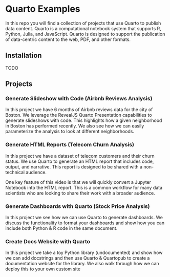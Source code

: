 # Quarto Examples

In this repo you will find a collection of projects that use Quarto to publish data content. Quarto is a computational notebook system that supports R, Python, Julia, and JavaScript. Quarto is designed to support the publication of data-centric content to the web, PDF, and other formats.

## Installation

TODO

## Projects

### Generate Slideshow with Code (Airbnb Reviews Analysis)

In this project we have 6 months of Airbnb reviews data for the city of Boston. We leverage the RevealJS Quarto Presentation capabilities to generate slideshows with code. This highlights how a given neighborhood in Boston has performed recently. We also see how we can easily parameterize the analysis to look at different neighborhoods.

### Generate HTML Reports (Telecom Churn Analysis)

In this project we have a dataset of telecom customers and their churn status. We use Quarto to generate an HTML report that includes code, output, and narrative. This report is designed to be shared with a non-technical audience.

One key feature of this video is that we will quickly convert a Jupyter Notebook into the HTML report. This is a common workflow for many data scientists who are looking to share their work with a broader audience.

### Generate Dashboards with Quarto (Stock Price Analysis)

In this project we see how we can use Quarto to generate dashboards. We discuss the functionality to format your dashboards and show how you can include both Python & R code in the same document.

### Create Docs Website with Quarto

In this project we take a toy Python library (undocumented) and show how we can add docstrings and then use Quarto & Quartopub to create a documentation website for the library. We also walk through how we can deploy this to your own custom site


